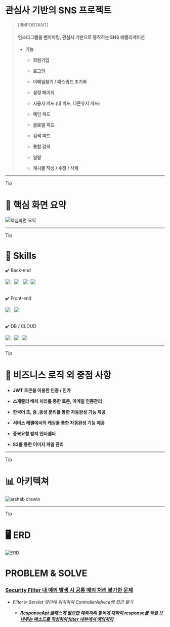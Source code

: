 # 관심사 기반의 SNS 프로젝트
> 
> 
> [!IMPORTANT]
>
> 
> <h4>인스타그램을 벤치마킹, 관심사 기반으로 동작하는 SNS 애플리케이션</h4>
>
> - **기능**
>
>   - **회원가입** 
>
>   - **로그인**
>
>   - **이메일찾기 / 패스워드 초기화**
>
>   - **설정 페이지**
>
>   - **사용자 피드 (내 피드, 다른유저 피드)**
>
>   - **메인 피드**
>
>   - **글로벌 피드**
>
>   - **검색 피드**
>
>   - **통합 검색** 
>
>   - **알람**
>
>   - **게시물 작성 / 수정 / 삭제**
>
>      

---




> [!TIP]
>
>  # 📝 핵심 화면 요약 
>
> 
>![핵심화면 요약 ](https://github.com/user-attachments/assets/5642d190-ae05-4548-9510-52fc79bbdf08)




---


> [!TIP]
>
>  # 🔧 Skills
>
>
>
>
>
>    ✔️ Back-end
> 
>   
> <div>
>       <span><img src="https://img.shields.io/badge/springboot-6DB33F?style=for-the-badge&logo=springboot&logoColor=white"></span> &nbsp
>       <span><img src="https://img.shields.io/badge/JWT-black?style=for-the-badge&logo=JSON%20web%20tokens"></span> &nbsp
>       <span> <img src="https://img.shields.io/badge/Spring Security-6DB33F?style=for-the-badge&logo=Spring Security&logoColor=white"></span>&nbsp
>       <span> <img src="https://img.shields.io/badge/MyBatis-DC382D?style=for-the-badge&logo=mybatis&logoColor=white"></span>   
>      </div>
>
><br>
>
>
>
>    ✔️ Front-end
><div>  <span><img src="https://img.shields.io/badge/vuejs-%2335495e.svg?style=for-the-badge&logo=vuedotjs&logoColor=%234FC08D"></span> &nbsp    
>      <span><img src="https://img.shields.io/badge/Vuetify-1867C0?style=for-the-badge&logo=vuetify&logoColor=AEDDFF"></span>
> </div>   
>     
><br>
>
>
>    ✔️ DB / CLOUD
>
>
>
> <div>  <span><img src="https://img.shields.io/badge/MySQL-4479A1?style=for-the-badge&logo=MySQL&logoColor=white"></span> &nbsp
>   <span><img src="https://img.shields.io/badge/Amazon%20S3-569A31?style=for-the-badge&logo=Amazon%20S3&logoColor=white"></span>&nbsp
>  <span><img src="https://img.shields.io/badge/Amazon_RDS-527FFF?style=for-the-badge&logo=amazonaws&logoColor=white"></span>
></div>
>
   



---

>[!TIP]
>  # 📝 비즈니스 로직 외 중점 사항 
>
>   - **JWT 토큰을 이용한 인증 / 인가** 
>
>   - **스케줄러 배치 처리를 통한 토큰, 이메일 인증관리**
>
>   - **한국어 초, 중 ,종성 분리를 통한 자동완성 기능 제공** 
>
>   - **서비스 레벨에서의 캐싱을 통한 자동완성 기능 제공** 
>
>   - **중복요청 방지 인터셉터** 
>
>   - **S3를 통한 이미지 파일 관리** 
>
>     


---



> [!TIP]
>
> #  📊 아키텍쳐
>
> 
> ![arshab drawio](https://github.com/user-attachments/assets/6614b392-cbff-4ad1-8c00-a42ecde47cad)







---

> [!TIP]
>
> # 🖥️ ERD
>
> 
>![ERD](https://github.com/user-attachments/assets/8191d2ab-1412-49a1-a07d-33acf142b9aa)





# PROBLEM & SOLVE

### <u>**Security Filter 내 예외 발생 시 공통 예외 처리 불가한 문제**</u> 

- *Filter는  Servlet 앞단에 위치하여 ControllerAdvice에 접근 불가* 

  - <u>***ResponseApi 클래스에 필요한 예외처리 항목에 대하여 response를 직접 보내주는 메소드를 작성하여 filter 내부에서 예외처리***</u> 

    
